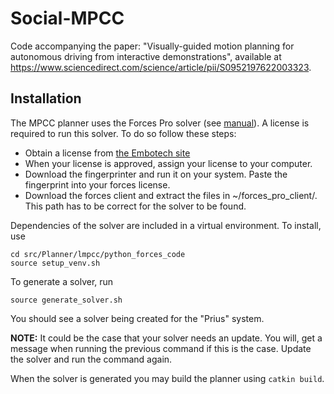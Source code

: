 # Social-MPCC
Code accompanying the paper: "Visually-guided motion planning for autonomous driving from interactive demonstrations", available at https://www.sciencedirect.com/science/article/pii/S0952197622003323.

## Installation
The MPCC planner uses the Forces Pro solver (see [manual](https://forces.embotech.com/Documentation/installation/python.html)). A license is required to run this solver. To do so follow these steps:
- Obtain a license from [the Embotech site](https://www.embotech.com/license-request)
- When your license is approved, assign your license to your computer.
- Download the fingerprinter and run it on your system. Paste the fingerprint into your forces license.
- Download the forces client and extract the files in ~/forces_pro_client/. This path has to be correct for the solver to be found.
  
Dependencies of the solver are included in a virtual environment. To install, use

```
cd src/Planner/lmpcc/python_forces_code
source setup_venv.sh
```

To generate a solver, run

```
source generate_solver.sh
```

You should see a solver being created for the "Prius" system. 

**NOTE:** It could be the case that your solver needs an update. You will, get a message when running the previous command if this is the case. Update the solver and run the command again.

When the solver is generated you may build the planner using `catkin build`.
